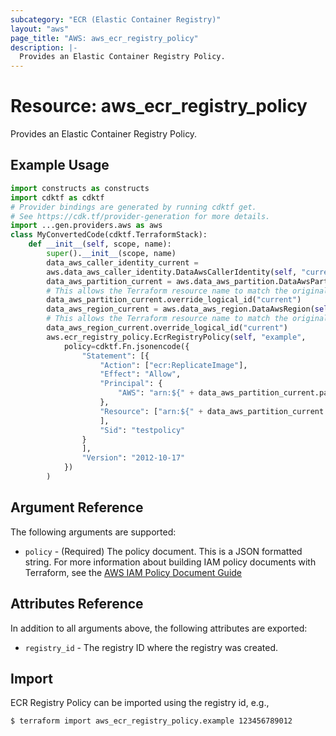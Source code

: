 ```yaml
---
subcategory: "ECR (Elastic Container Registry)"
layout: "aws"
page_title: "AWS: aws_ecr_registry_policy"
description: |-
  Provides an Elastic Container Registry Policy.
---
```


# Resource: aws_ecr_registry_policy

Provides an Elastic Container Registry Policy.

## Example Usage

```python
import constructs as constructs
import cdktf as cdktf
# Provider bindings are generated by running cdktf get.
# See https://cdk.tf/provider-generation for more details.
import ...gen.providers.aws as aws
class MyConvertedCode(cdktf.TerraformStack):
    def __init__(self, scope, name):
        super().__init__(scope, name)
        data_aws_caller_identity_current =
        aws.data_aws_caller_identity.DataAwsCallerIdentity(self, "current")
        data_aws_partition_current = aws.data_aws_partition.DataAwsPartition(self, "current_1")
        # This allows the Terraform resource name to match the original name. You can remove the call if you don't need them to match.
        data_aws_partition_current.override_logical_id("current")
        data_aws_region_current = aws.data_aws_region.DataAwsRegion(self, "current_2")
        # This allows the Terraform resource name to match the original name. You can remove the call if you don't need them to match.
        data_aws_region_current.override_logical_id("current")
        aws.ecr_registry_policy.EcrRegistryPolicy(self, "example",
            policy=cdktf.Fn.jsonencode({
                "Statement": [{
                    "Action": ["ecr:ReplicateImage"],
                    "Effect": "Allow",
                    "Principal": {
                        "AWS": "arn:${" + data_aws_partition_current.partition + "}:iam::${" + data_aws_caller_identity_current.account_id + "}:root"
                    },
                    "Resource": ["arn:${" + data_aws_partition_current.partition + "}:ecr:${" + data_aws_region_current.name + "}:${" + data_aws_caller_identity_current.account_id + "}:repository/*"
                    ],
                    "Sid": "testpolicy"
                }
                ],
                "Version": "2012-10-17"
            })
        )
```

## Argument Reference

The following arguments are supported:

* `policy` - (Required) The policy document. This is a JSON formatted string. For more information about building IAM policy documents with Terraform, see the [AWS IAM Policy Document Guide](https://learn.hashicorp.com/terraform/aws/iam-policy)

## Attributes Reference

In addition to all arguments above, the following attributes are exported:

* `registry_id` - The registry ID where the registry was created.

## Import

ECR Registry Policy can be imported using the registry id, e.g.,

```
$ terraform import aws_ecr_registry_policy.example 123456789012
```

<!-- cache-key: cdktf-0.17.0-pre.15 input-a2c8349cf2fb0a9efb744a97ec59069c6512005289de05effc840ef30ae4c280 -->